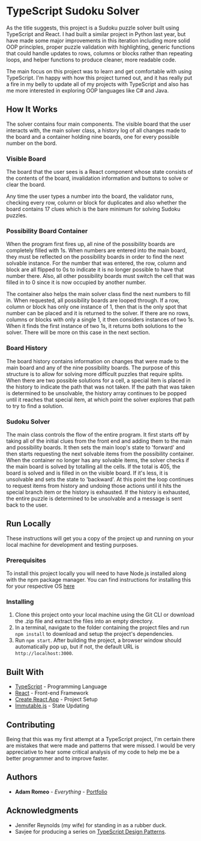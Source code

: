 # TypeScript Sudoku Solver

As the title suggests, this project is a Sudoku puzzle solver built using TypeScript and React. I had built a similar project in Python last year, but have made some major improvements in this iteration including more solid OOP principles, proper puzzle validation with highlighting, generic functions that could handle updates to rows, columns or blocks rather than repeating loops, and helper functions to produce cleaner, more readable code.

The main focus on this project was to learn and get comfortable with using TypeScript. I'm happy with how this project turned out, and it has really put a fire in my belly to update all of my projects with TypeScript and also has me more interested in exploring OOP languages like C# and Java.

## How It Works

The solver contains four main components. The visible board that the user interacts with, the main solver class, a history log of all changes made to the board and a container holding nine boards, one for every possible number on the bord.

### Visible Board

The board that the user sees is a React component whose state consists of the contents of the board, invalidation information and buttons to solve or clear the board.

Any time the user types a number into the board, the validator runs, checking every row, column or block for duplicates and also whether the board contains 17 clues which is the bare minimum for solving Sudoku puzzles.

### Possibility Board Container

When the program first fires up, all nine of the possibility boards are completely filled with 1s. When numbers are entered into the main board, they must be reflected on the possibility boards in order to find the next solvable instance. For the number that was entered, the row, column and block are all flipped to 0s to indicate it is no longer possible to have that number there. Also, all other possibility boards must switch the cell that was filled in to 0 since it is now occupied by another number.

The container also helps the main solver class find the next numbers to fill in. When requested, all possibility boards are looped through. If a row, column or block has only one instance of 1, then that is the only spot that number can be placed and it is returned to the solver. If there are no rows, columns or blocks with only a single 1, it then considers instances of two 1s. When it finds the first instance of two 1s, it returns both solutions to the solver. There will be more on this case in the next section.

### Board History

The board history contains information on changes that were made to the main board and any of the nine possibility boards. The purpose of this structure is to allow for solving more difficult puzzles that require splits. When there are two possible solutions for a cell, a special item is placed in the history to indicate the path that was not taken. If the path that was taken is determined to be unsolvable, the history array continues to be popped until it reaches that special item, at which point the solver explores that path to try to find a solution.

### Sudoku Solver

The main class controls the flow of the entire program. It first starts off by taking all of the initial clues from the front end and adding them to the main and possibility boards. It then sets the main loop's state to 'forward' and then starts requesting the next solvable items from the possibility container. When the container no longer has any solvable items, the solver checks if the main board is solved by totalling all the cells. If the total is 405, the board is solved and is filled in on the visible board. If it's less, it is unsolvable and sets the state to 'backward'. At this point the loop continues to request items from history and undoing those actions until it hits the special branch item or the history is exhausted. If the history is exhausted, the entire puzzle is determined to be unsolvable and a message is sent back to the user.

## Run Locally

These instructions will get you a copy of the project up and running on your local machine for development and testing purposes.

### Prerequisites

To install this project locally you will need to have Node.js installed along with the npm package manager. You can find instructions for installing this for your respective OS [here](https://nodejs.org/en/download/package-manager/)

### Installing

1. Clone this project onto your local machine using the Git CLI or download the .zip file and extract the files into an empty directory.
2. In a terminal, navigate to the folder containing the project files and run `npm install` to download and setup the project's dependencies.
3. Run `npm start`. After building the project, a browser window should automatically pop up, but if not, the default URL is `http://localhost:3000`.

## Built With

* [TypeScript](https://www.typescriptlang.org/docs/home.html) - Programming Language
* [React](https://reactjs.org/docs/getting-started.html) - Front-end Framework
* [Create React App](https://facebook.github.io/create-react-app/docs/getting-started) - Project Setup
* [Immutable.js](https://immutable-js.github.io/immutable-js/docs/#/) - State Updating

## Contributing

Being that this was my first attempt at a TypeScript project, I'm certain there are mistakes that were made and patterns that were missed. I would be very appreciative to hear some critical analysis of my code to help me be a better programmer and to improve faster.

## Authors

* **Adam Romeo** - *Everything* - [Portfolio](https://adamromeo.dev)

## Acknowledgments

* Jennifer Reynolds (my wife) for standing in as a rubber duck.
* Savjee for producing a series on [TypeScript Design Patterns](https://www.youtube.com/playlist?list=PLzvRQMJ9HDiSk1pnrKewLklYfCdu9Qjhy).
